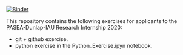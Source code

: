 [![Binder](http://mybinder.org/badge_logo.svg)](http://mybinder.org/v2/gh/binder-examples/conda_environment/master?filepath=index.ipynb)

This repository contains the following exercises for applicants to the PASEA-Dunlap-IAU Research Internship 2020:
- git + github exercise. 
- python exercise in the Python_Exercise.ipyn notebook.
